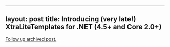 
---
layout: post
title: Introducing (very late!) XtraLiteTemplates for .NET (4.5+ and Core 2.0+)
---
[Follow up archived post.](/alex.ciobanu.org/indexf167.html)